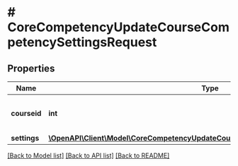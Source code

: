 # # CoreCompetencyUpdateCourseCompetencySettingsRequest

## Properties

Name | Type | Description | Notes
------------ | ------------- | ------------- | -------------
**courseid** | **int** | Course id for the course to update | [default to null]
**settings** | [**\OpenAPI\Client\Model\CoreCompetencyUpdateCourseCompetencySettingsRequestSettings**](CoreCompetencyUpdateCourseCompetencySettingsRequestSettings.md) |  |

[[Back to Model list]](../../README.md#models) [[Back to API list]](../../README.md#endpoints) [[Back to README]](../../README.md)
